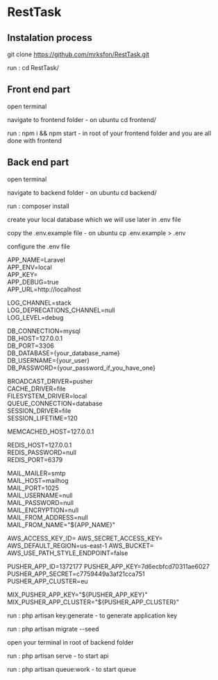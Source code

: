 # RestTask

## Instalation process

git clone https://github.com/mrksfon/RestTask.git

run : cd RestTask/

## Front end part

open terminal

navigate to frontend folder - on ubuntu cd frontend/

run : npm i && npm start - in root of your frontend folder and you are all done with frontend

## Back end part

open terminal

navigate to backend folder - on ubuntu cd backend/

run : composer install

create your local database which we will use later in .env file

copy the .env.example file - on ubuntu cp .env.example > .env

configure the .env file

APP_NAME=Laravel <br/>
APP_ENV=local <br/>
APP_KEY= <br/>
APP_DEBUG=true <br/>
APP_URL=http://localhost<br/>

LOG_CHANNEL=stack <br/>
LOG_DEPRECATIONS_CHANNEL=null <br/>
LOG_LEVEL=debug <br/>

DB_CONNECTION=mysql <br/>
DB_HOST=127.0.0.1 <br/>
DB_PORT=3306 <br/>
DB_DATABASE={your_database_name} <br/>
DB_USERNAME={your_user} <br/>
DB_PASSWORD={your_password_if_you_have_one} <br/>

BROADCAST_DRIVER=pusher <br/>
CACHE_DRIVER=file <br/>
FILESYSTEM_DRIVER=local <br/>
QUEUE_CONNECTION=database <br/>
SESSION_DRIVER=file <br/>
SESSION_LIFETIME=120<br/>

MEMCACHED_HOST=127.0.0.1<br/>

REDIS_HOST=127.0.0.1<br/>
REDIS_PASSWORD=null<br/>
REDIS_PORT=6379<br/>

MAIL_MAILER=smtp<br/>
MAIL_HOST=mailhog<br/>
MAIL_PORT=1025<br/>
MAIL_USERNAME=null<br/>
MAIL_PASSWORD=null<br/>
MAIL_ENCRYPTION=null<br/>
MAIL_FROM_ADDRESS=null<br/>
MAIL_FROM_NAME="${APP_NAME}"<br/>

AWS_ACCESS_KEY_ID=
AWS_SECRET_ACCESS_KEY=
AWS_DEFAULT_REGION=us-east-1
AWS_BUCKET=
AWS_USE_PATH_STYLE_ENDPOINT=false

PUSHER_APP_ID=1372177
PUSHER_APP_KEY=7d6ecbfcd70311ae6027
PUSHER_APP_SECRET=c7759449a3af21cca751
PUSHER_APP_CLUSTER=eu

MIX_PUSHER_APP_KEY="${PUSHER_APP_KEY}"
MIX_PUSHER_APP_CLUSTER="${PUSHER_APP_CLUSTER}"

run : php artisan key:generate - to generate application key

run : php artisan migrate --seed

open your terminal in root of backend folder

run : php artisan serve - to start api

run : php artisan queue:work - to start queue
